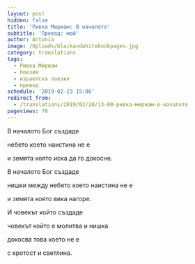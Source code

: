 ```yaml
---
layout: post
hidden: false
title: 'Ривка Мириам: В началото'
subtitle: 'Превод: мой'
author: Antonia
image: /Uploads/blackandwhitebookpages.jpg
category: translations
tags:
  - Ривка Мириам
  - поезия
  - израелска поезия
  - превод
schedule: '2019-02-23 15:06'
redirect_from:
  - /translations/2019/02/20/13-00-ривка-мириам-в-началото
pageviews: 78
---
```

В началото Бог създаде

небето което наистина не е

и земята която иска да го докосне.

В началото Бог създаде

нишки между небето което наистина не е

и земята която вика нагоре. 

И човекът който създаде

човекът който е молитва и нишка

докосва това което не е

с кротост и светлина.
